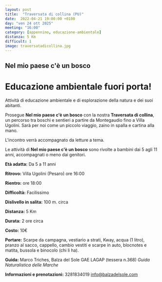 ```yaml
---
layout: post
title:  "Traversata di collina (PU)"
date:  2022-04-21 19:00:00 +0100
day: "ven 24 ott 2025"
meeting: "16:00"
category: [appennino, educazione-ambientale]
distanza: 5 Km
difficult: 1
image: traversatadicollina.jpg
---
```


## Nel mio paese c'è un bosco

# Educazione ambientale fuori porta! 

Attività di educazione ambientale e di esplorazione della natura e dei suoi abitanti.

Prosegue **Nel mio paese c'è un bosco** con la nostra **Traversata di collina**, un percorso tra boschi e sentieri a partire da Montegaudio fino a Villa Ugolini. Sarà per noi come un piccolo viaggio, zaino in spalla e cartina alla mano.   

L'incontro verrà accompagnato da letture a tema.

Le attività di **Nel mio paese c'è un bosco** sono rivolte a bambini dai 5 agli 11 anni, accompagnati o meno dai genitori.


**Età adatta:** Da 5 a 11 anni 

**Ritrovo:** Villa Ugolini (Pesaro) ore 16:00 

**Rientro:** ore 18:00

**Difficoltà:** Facilissimo 

**Dislivello in salita:**  100 m. circa

**Distanza:** 5 Km

**Durata:** 2 ore circa

**Costo:** 10€ 

**Portare:** Scarpe da campagna, vestiario a strati, Kway, acqua (1 litro), pranzo al sacco, cappello, cambio vestiti e scarpe in auto, blocnotes e matita, bussola e binocolo (chi li ha). 

**Guida:** Marco Triches, Balza del Sole GAE LAGAP (tessera n.368)
*Guida Naturalistica delle Marche*

**Informazioni e prenotazioni:** 3281834019 info@balzadelsole.com
